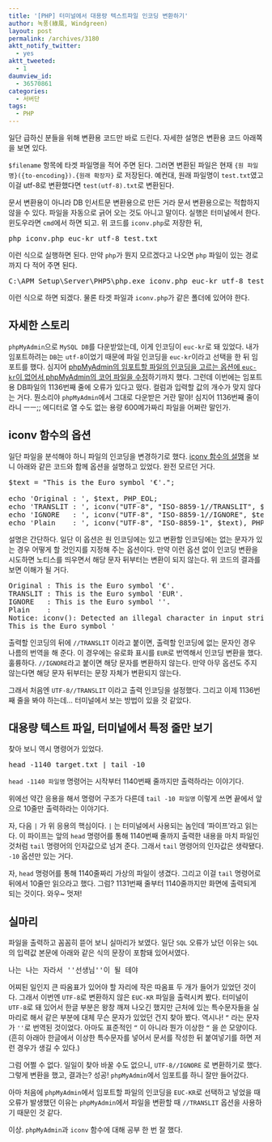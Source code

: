 ```yaml
---
title: '[PHP] 터미널에서 대용량 텍스트파일 인코딩 변환하기'
author: 녹풍(綠風, Windgreen)
layout: post
permalink: /archives/3180
aktt_notify_twitter:
  - yes
aktt_tweeted:
  - 1
daumview_id:
  - 36570861
categories:
  - 서버단
tags:
  - PHP
---
```

일단 급하신 분들을 위해 변환용 코드만 바로 드린다. 자세한 설명은 변환용 코드 아래쪽을 보면 있다.  
    

  
`$filename` 항목에 타겟 파일명을 적어 주면 된다. 그러면 변환된 파일은 현재 `{원 파일명}({to-encoding}).{원래 확장자}` 로 저장된다. 예컨대, 원래 파일명이 `test.txt`였고 이걸 utf-8로 변환했다면 `test(utf-8).txt`로 변환된다.

문서 변환용이 아니라 DB 인서트문 변환용으로 만든 거라 문서 변환용으로는 적합하지 않을 수 있다. 파일을 자동으로 긁어 오는 것도 아니고 말이다. 실행은 터미널에서 한다. 윈도우라면 `cmd`에서 하면 되고. 위 코드를 `iconv.php`로 저장한 뒤,

<pre>php iconv.php euc-kr utf-8 test.txt</pre>

이런 식으로 실행하면 된다. 만약 `php`가 뭔지 모르겠다고 나오면 `php` 파일이 있는 경로까지 다 적어 주면 된다.

<pre>C:\APM_Setup\Server\PHP5\php.exe iconv.php euc-kr utf-8 test.txt</pre>

이런 식으로 하면 되겠다. 물론 타겟 파일과 `iconv.php`가 같은 폴더에 있어야 한다.

## 자세한 스토리

`phpMyAdmin`으로 `MySQL DB`를 다운받았는데, 이게 인코딩이 `euc-kr`로 돼 있었다. 내가 임포트하려는 `DB`는 `utf-8`이었기 때문에 파일 인코딩을 `euc-kr`이라고 선택을 한 뒤 임포트를 했다. 심지어 [phpMyAdmin의 임포트할 파일의 인코딩을 고르는 옵션에 `euc-kr`이 없어서 phpMyAdmin의 코어 파일을 수정][1]하기까지 했다. 그런데 이번에는 임포트용 DB파일의 1136번째 줄에 오류가 있다고 떴다. 컬럼과 입력할 값의 개수가 맞지 않다는 거다. 뭔소리야 `phpMyAdmin`에서 그대로 다운받은 거란 말야! 심지어 1136번째 줄이라니 ㅡㅡ;; 에디터로 열 수도 없는 용량 600메가짜리 파일을 어쩌란 말인가.

## iconv 함수의 옵션

일단 파일을 분석해야 하니 파일의 인코딩을 변경하기로 했다. [iconv 함수의 설명][2]을 보니 아래와 같은 코드와 함께 옵션을 설명하고 있었다. 완전 모르던 거다.

<pre class="brush: php; gutter: true; first-line: 1">$text = "This is the Euro symbol '€'.";

echo 'Original : ', $text, PHP_EOL;
echo 'TRANSLIT : ', iconv("UTF-8", "ISO-8859-1//TRANSLIT", $text), PHP_EOL;
echo 'IGNORE   : ', iconv("UTF-8", "ISO-8859-1//IGNORE", $text), PHP_EOL;
echo 'Plain    : ', iconv("UTF-8", "ISO-8859-1", $text), PHP_EOL;</pre>

설명은 간단하다. 일단 이 옵션은 원 인코딩에는 있고 변환할 인코딩에는 없는 문자가 있는 경우 어떻게 할 것인지를 지정해 주는 옵션이다. 만약 이런 옵션 없이 인코딩 변환을 시도하면 노티스를 띄우면서 해당 문자 뒤부터는 변환이 되지 않는다. 위 코드의 결과를 보면 이해가 될 거다.

<pre>Original : This is the Euro symbol '€'.
TRANSLIT : This is the Euro symbol 'EUR'.
IGNORE   : This is the Euro symbol ''.
Plain    :
Notice: iconv(): Detected an illegal character in input string in .\iconv-example.php on line 7
This is the Euro symbol '</pre>

출력할 인코딩의 뒤에 `//TRANSLIT` 이라고 붙이면, 출력할 인코딩에 없는 문자인 경우 나름의 번역을 해 준다. 이 경우에는 유로화 표시를 `EUR`로 번역해서 인코딩 변환을 했다. 훌륭하다. `//IGNORE`라고 붙이면 해당 문자를 변환하지 않는다. 만약 아무 옵션도 주지 않는다면 해당 문자 뒤부터는 문장 자체가 변환되지 않는다.

그래서 처음엔 `UTF-8//TRANSLIT` 이라고 출력 인코딩을 설정했다. 그리고 이제 1136번째 줄을 봐야 하는데&#8230; 터미널에서 보는 방법이 있을 것 같았다.

## 대용량 텍스트 파일, 터미널에서 특정 줄만 보기

찾아 보니 역시 명령어가 있었다.

<pre class="brush: bash; gutter: true; first-line: 1">head -1140 target.txt | tail -10</pre>

`head -1140 파일명` 명령어는 시작부터 1140번째 줄까지만 출력하라는 이야기다.

위에선 약간 응용을 해서 명령어 구조가 다른데 `tail -10 파일명` 이렇게 쓰면 끝에서 앞으로 10줄만 출력하라는 이야기다.

자, 다음 `|` 가 위 응용의 핵심이다. `|` 는 터미널에서 사용되는 놈인데 &#8216;파이프&#8217;라고 읽는다. 이 파이프는 앞의 `head` 명령어를 통해 1140번째 줄까지 출력한 내용을 마치 파일인 것처럼 `tail` 명령어의 인자값으로 넘겨 준다. 그래서 `tail` 명령어의 인자값은 생략됐다. `-10` 옵션만 있는 거다.

자, `head` 명령어를 통해 1140줄짜리 가상의 파일이 생겼다. 그리고 이걸 `tail` 명령어로 뒤에서 10줄만 읽으라고 했다. 그럼? 1131번째 줄부터 1140줄까지만 화면에 출력되게 되는 것이다. 와우~ 멋져!

## 실마리

파일을 출력하고 꼼꼼히 뜯어 보니 실마리가 보였다. 일단 `SQL` 오류가 났던 이유는 `SQL`의 입력값 본문에 아래와 같은 식의 문장이 포함돼 있어서였다.

<pre>나는 나는 자라서 ''선생님''이 될 테야</pre>

어찌된 일인지 큰 따옴표가 있어야 할 자리에 작은 따옴표 두 개가 들어가 있었던 것이다. 그래서 이번엔 `UTF-8`로 변환하지 않은 `EUC-KR` 파일을 출력시켜 봤다. 터미널이 `UTF-8`로 돼 있어서 한글 부분은 왕창 깨져 나오긴 했지만 근처에 있는 특수문자들을 실마리로 해서 같은 부분에 대체 무슨 문자가 있었던 건지 찾아 봤다. 역시나! `“` 라는 문자가 `''`로 번역된 것이었다. 아마도 표준적인 `“` 이 아니라 뭔가 이상한 `“` 을 쓴 모양이다. (흔히 아래아 한글에서 이상한 특수문자를 넣어서 문서를 작성한 뒤 붙여넣기를 하면 저런 경우가 생길 수 있다.)

그럼 어쩔 수 없다. 일일이 찾아 바꿀 수도 없으니, `UTF-8//IGNORE` 로 변환하기로 했다. 그렇게 변환을 했고, 결과는? 성공! `phpMyAdmin`에서 임포트를 하니 잘만 들어갔다.

아마 처음에 `phpMyAdmin`에서 임포트할 파일의 인코딩을 `EUC-KR`로 선택하고 넣었을 때 오류가 발생했던 이유는 `phpMyAdmin`에서 파일을 변환할 때 `//TRANSLIT` 옵션을 사용하기 때문인 것 같다.

이상. `phpMyAdmin`과 `iconv` 함수에 대해 공부 한 번 잘 했다.

 [1]: http://mytory.local/archives/3162 "phpMyAdmin 3.5.2에서 import할 때 Character set of the file에 euc-kr이 없다면"
 [2]: http://www.php.net/manual/kr/function.iconv.php
